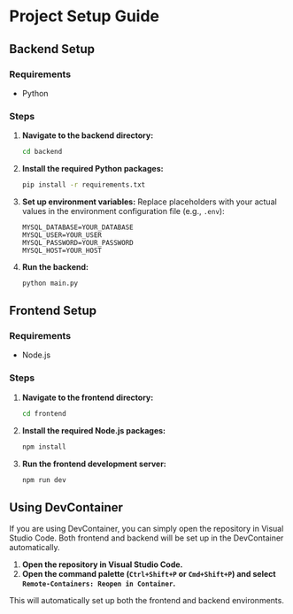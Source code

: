 # Project Setup Guide

## Backend Setup

### Requirements
- Python

### Steps

1. **Navigate to the backend directory:**
    ```bash
    cd backend
    ```

2. **Install the required Python packages:**
    ```bash
    pip install -r requirements.txt
    ```

3. **Set up environment variables:**
    Replace placeholders with your actual values in the environment configuration file (e.g., `.env`):
    ```
    MYSQL_DATABASE=YOUR_DATABASE
    MYSQL_USER=YOUR_USER
    MYSQL_PASSWORD=YOUR_PASSWORD
    MYSQL_HOST=YOUR_HOST
    ```

4. **Run the backend:**
    ```bash
    python main.py
    ```

## Frontend Setup

### Requirements
- Node.js

### Steps

1. **Navigate to the frontend directory:**
    ```bash
    cd frontend
    ```

2. **Install the required Node.js packages:**
    ```bash
    npm install
    ```

3. **Run the frontend development server:**
    ```bash
    npm run dev
    ```

## Using DevContainer

If you are using DevContainer, you can simply open the repository in Visual Studio Code. Both frontend and backend will be set up in the DevContainer automatically.

1. **Open the repository in Visual Studio Code.**
2. **Open the command palette (`Ctrl+Shift+P` or `Cmd+Shift+P`) and select `Remote-Containers: Reopen in Container`.**

This will automatically set up both the frontend and backend environments.
